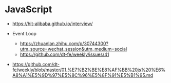 # JavaScript

- https://hit-alibaba.github.io/interview/
- Event Loop
  - https://zhuanlan.zhihu.com/p/30744300?utm_source=wechat_session&utm_medium=social
  - https://github.com/dt-fe/weekly/issues/41

- https://github.com/dt-fe/weekly/blob/master/01.%E7%B2%BE%E8%AF%BB%20js%20%E6%A8%A1%E5%9D%97%E5%8C%96%E5%8F%91%E5%B1%95.md
